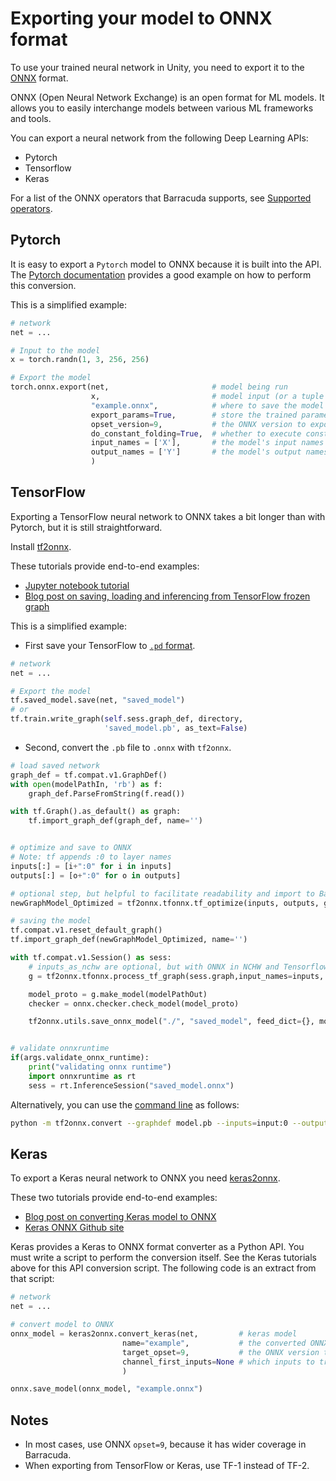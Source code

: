 # Exporting your model to ONNX format

To use your trained neural network in Unity, you need to export it to the [ONNX](https://onnx.ai/) format. 

ONNX (Open Neural Network Exchange) is an open format for ML models. It allows you to easily interchange models between various ML frameworks and tools. 

You can export a neural network from the following Deep Learning APIs:
*  Pytorch
*  Tensorflow
*  Keras

For a list of the ONNX operators that Barracuda supports, see [Supported operators](SupportedOperators.md).

## Pytorch

It is easy to export a `Pytorch` model to ONNX because it is built into the API. The [Pytorch documentation](https://pytorch.org/docs/stable/onnx.html) provides a good example on how to perform this conversion.

This is a simplified example:

```Python
# network
net = ...

# Input to the model
x = torch.randn(1, 3, 256, 256)

# Export the model
torch.onnx.export(net,                       # model being run
                  x,                         # model input (or a tuple for multiple inputs)
                  "example.onnx",            # where to save the model (can be a file or file-like object)
                  export_params=True,        # store the trained parameter weights inside the model file
                  opset_version=9,           # the ONNX version to export the model to
                  do_constant_folding=True,  # whether to execute constant folding for optimization
                  input_names = ['X'],       # the model's input names
                  output_names = ['Y']       # the model's output names
                  )
```


## TensorFlow

Exporting a TensorFlow neural network to ONNX takes a bit longer than with Pytorch, but it is still straightforward.

Install [tf2onnx](https://github.com/onnx/tensorflow-onnx).

These tutorials provide end-to-end examples:  
- [Jupyter notebook tutorial](https://github.com/onnx/tutorials/blob/master/tutorials/TensorflowToOnnx-1.ipynb)
- [Blog post on saving, loading and inferencing from TensorFlow frozen graph](https://leimao.github.io/blog/Save-Load-Inference-From-TF-Frozen-Graph)

This is a simplified example:
* First save your TensorFlow to [`.pd` format](https://www.tensorflow.org/guide/saved_model).  

```Python
# network
net = ...

# Export the model
tf.saved_model.save(net, "saved_model")
# or
tf.train.write_graph(self.sess.graph_def, directory,
                     'saved_model.pb', as_text=False)
```

* Second, convert the `.pb` file to `.onnx` with `tf2onnx`. 

```Python
# load saved network
graph_def = tf.compat.v1.GraphDef()
with open(modelPathIn, 'rb') as f:
    graph_def.ParseFromString(f.read())

with tf.Graph().as_default() as graph:
    tf.import_graph_def(graph_def, name='')


# optimize and save to ONNX
# Note: tf appends :0 to layer names
inputs[:] = [i+":0" for i in inputs]
outputs[:] = [o+":0" for o in outputs]

# optional step, but helpful to facilitate readability and import to Barracuda
newGraphModel_Optimized = tf2onnx.tfonnx.tf_optimize(inputs, outputs, graph_def)

# saving the model
tf.compat.v1.reset_default_graph()
tf.import_graph_def(newGraphModel_Optimized, name='')

with tf.compat.v1.Session() as sess:
    # inputs_as_nchw are optional, but with ONNX in NCHW and Tensorflow in NHWC format, it is best to add this option
    g = tf2onnx.tfonnx.process_tf_graph(sess.graph,input_names=inputs, output_names=outputs, inputs_as_nchw=inputs)

    model_proto = g.make_model(modelPathOut)
    checker = onnx.checker.check_model(model_proto)

    tf2onnx.utils.save_onnx_model("./", "saved_model", feed_dict={}, model_proto=model_proto)


# validate onnxruntime
if(args.validate_onnx_runtime):
    print("validating onnx runtime")
    import onnxruntime as rt
    sess = rt.InferenceSession("saved_model.onnx")
```

Alternatively, you can use the [command line](https://github.com/onnx/tensorflow-onnx#cli-reference) as follows:
```Bash
python -m tf2onnx.convert --graphdef model.pb --inputs=input:0 --outputs=output:0 --output model.onnx
```

## Keras
To export a Keras neural network to ONNX you need [keras2onnx](https://github.com/onnx/keras-onnx).

These two tutorials provide end-to-end examples:  
- [Blog post on converting Keras model to ONNX](https://medium.com/analytics-vidhya/how-to-convert-your-keras-model-to-onnx-8d8b092c4e4f)
- [Keras ONNX Github site](https://github.com/onnx/keras-onnx)

Keras provides a Keras to ONNX format converter as a Python API. You must write a script to perform the conversion itself. See the Keras tutorials above for this API conversion script. The following code is an extract from that script: 

```python
# network
net = ...

# convert model to ONNX
onnx_model = keras2onnx.convert_keras(net,         # keras model
                         name="example",           # the converted ONNX model internal name                     
                         target_opset=9,           # the ONNX version to export the model to
                         channel_first_inputs=None # which inputs to transpose from NHWC to NCHW
                         )

onnx.save_model(onnx_model, "example.onnx")
```

## Notes
* In most cases, use ONNX `opset=9`, because it has wider coverage in Barracuda.
* When exporting from TensorFlow or Keras, use TF-1 instead of TF-2.
